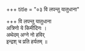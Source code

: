 +++
title = "०३ वि लपन्तु यातुधाना"

+++
वि लपन्तु यातुधाना  
अत्रिणो ये किमीदिनः ।  
अथेदम् अग्ने नो हविर्  
इन्द्रश् च प्रति हर्यतम् ॥